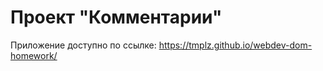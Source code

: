 # Проект "Комментарии"

Приложение доступно по ссылке: https://tmplz.github.io/webdev-dom-homework/
